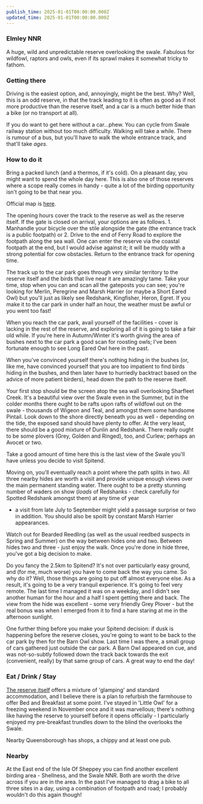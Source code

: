 ```yaml
---
publish_time: 2025-01-01T00:00:00.000Z
updated_time: 2025-01-01T00:00:00.000Z
---
```

### Elmley NNR

A huge, wild and unpredictable reserve overlooking the swale. Fabulous
for wildfowl, raptors and owls, even if its sprawl makes it somewhat
tricky to fathom.

### Getting there

Driving is the easiest option, and, annoyingly, might be the
best. Why? Well, this is an odd reserve, in that the track leading to
it is often as good as if not more productive than the reserve itself,
and a car is a much better hide than a bike (or no transport at
all).

If you do want to get here without a car...phew. You can cycle from
Swale railway station without too much difficulty. Walking will take a
while. There is rumour of a bus, but you'll have to walk the whole
entrance track, and that'll take _ages_.

### How to do it

Bring a packed lunch (and a thermos, if it's cold). On a pleasant day,
you might want to spend the whole day here. This is also one of those
reserves where a scope really comes in handy - quite a lot of the
birding opportunity isn't going to be that near you.

Official map is
[here](https://www.elmleynaturereserve.co.uk/assets/docs/ELMLEY_MAP.pdf).

The opening hours cover the track to the reserve as well as the
reserve itself. If the gate is closed on arrival, your options are as
follows. 1. Manhandle your bicycle over the stile alongside the gate
(the entrance track is a public footpath) or 2. Drive to the end of
Ferry Road to explore the footpath along the sea wall. One can enter
the reserve via the coastal footpath at the end, but I would advise
against it; it will be muddy with a strong potential for cow
obstacles. Return to the entrance track for opening time.

The track up to the car park goes through very similar territory to
the reserve itself and the birds that live near it are amazingly
tame. Take your time, stop when you can and scan all the gateposts you
can see; you're looking for Merlin, Peregrine and Marsh Harrier (or
maybe a Short Eared Owl) but you'll just as likely see Redshank,
Kingfisher, Heron, Egret. If you make it to the car park in under half
an hour, the weather must be awful or you went too fast!

When you reach the car park, avail yourself of the facilities - cover
is lacking in the rest of the reserve, and exploring all of it is
going to take a fair old while. If you're here in Autumn/Winter it's
worth giving the area of bushes next to the car park a good scan for
roosting owls; I've been fortunate enough to see Long Eared Owl here
in the past.

When you've convinced yourself there's nothing hiding in the bushes
(or, like me, have convinced yourself that you are too impatient to
find birds hiding in the bushes, and then later have to hurriedly
backtract based on the advice of more patient birders), head down the
path to the reserve itself.

Your first stop should be the screen atop the sea wall overlooking
Sharfleet Creek. It's a beautiful view over the Swale even in the
Summer, but in the colder months there ought to be rafts upon rafts of
wildfowl out on the swale - thousands of Wigeon and Teal, and amongst
them some handsome Pintail. Look down to the shore directly beneath
you as well - depending on the tide, the exposed sand should have
plenty to offer. At the very least, there should be a good mixture of
Dunlin and Redshank. There really ought to be some plovers (Grey,
Golden and Ringed), too, and Curlew; perhaps an Avocet or two.

Take a good amount of time here this is the last view of the Swale
you'll have unless you decide to visit Spitend.

Moving on, you'll eventually reach a point where the path splits in
two. All three nearby hides are worth a visit and provide unique
enough views over the main permanent standing water. There ought to be
a pretty stunning number of waders on show (_loads_ of Redshanks -
check carefully for Spotted Redshank amongst them) at any time of year
- a visit from late July to September might yield a passage surprise
or two in addition. You should also be spoilt by constant Marsh
Harrier appearances.

Watch out for Bearded Reedling (as well as the usual reedbed suspects
in Spring and Summer) on the way between hides one and two. Between
hides two and three - just enjoy the walk. Once you're done in hide
three, you've got a big decision to make. 

Do you fancy the 2.5km to Spitend? It's not over particularly easy
ground, and (for me, much worse) you have to come back the way you
came. So why do it? Well, those things are going to put off almost
everyone else. As a result, it's going to be a very tranquil
experience. It's going to feel very remote. The last time I managed it
was on a weekday, and I didn't see another human for the hour and a
half I spent getting there and back. The view from the hide was
excellent - some very friendly Grey Plover - but the real bonus was
when I emerged from it to find a hare staring at me in the afternoon
sunlight.

One further thing before you make your Spitend decision: if dusk is
happening before the reserve closes, you're going to want to be back
to the car park by then for the Barn Owl show. Last time I was there,
a small group of cars gathered just outside the car park. A Barn Owl
appeared on cue, and was not-so-subtly followed down the track back
towards the exit (convenient, really) by that same group of cars. A
great way to end the day!

### Eat / Drink / Stay

[The reserve
itself](https://www.elmleynaturereserve.co.uk/stay-at-elmley-accommodation)
offers a mixture of 'glamping' and standard accommodation, and I
believe there is a plan to refurbish the farmhouse to offer Bed and
Breakfast at some point. I've stayed in 'Little Owl' for a freezing
weekend in November once and it was marvellous; there's nothing like
having the reserve to yourself before it opens officially - I
particularly enjoyed my pre-breakfast trundles down to the blind the
overlooks the Swale.

Nearby Queensborough has shops, a chippy and at least one pub.

### Nearby

At the East end of the Isle Of Sheppey you can find another excellent
birding area - Shellness, and the Swale NNR. Both are worth the drive
across if you are in the area. In the past I've managed to drag a bike
to all three sites in a day, using a combination of footpath and road;
I probably wouldn't do this again though!